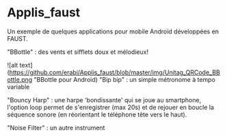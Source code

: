 # Applis_faust

Un exemple de quelques applications pour mobile Androïd développées en FAUST.

"BBottle" : des vents et sifflets doux et mélodieux!

![alt text](https://github.com/erabi/Applis_faust/blob/master/img/Unitag_QRCode_BBottle.png "BBottle pour Android)
"Bip bip" : un simple métronome à tempo variable

"Bouncy Harp" : une harpe 'bondissante' qui se joue au smartphone, l'option loop permet de s'enregistrer (max 20s) et de rejouer en boucle la séquence sonore (en réorientant le téléphone tête vers le haut).

"Noise Filter" : un autre instrument
